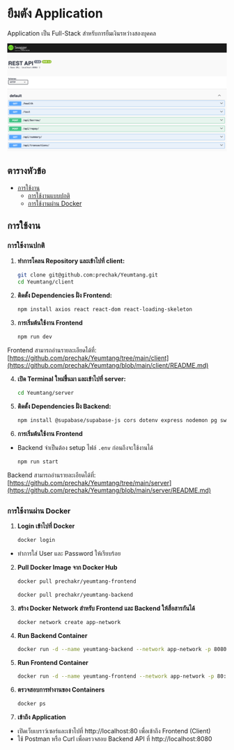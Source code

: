 # ยืมตัง Application

Application เป็น Full-Stack สำหรับการยืมเงินรหว่างสองบุคคล

![Swagger_Document_API](/server/public/Swagger_Document_API.png)

## ตารางหัวข้อ

- [การใช้งาน](#running-the-application)
  - [การใช้งานแบบปกติ](#running-normally)
  - [การใช้งานผ่าน Docker](#running-with-docker)

## การใช้งาน

### การใช้งานปกติ

1. **ทำการโคลน Repository และเข้าไปที่ client:**

   ```bash
   git clone git@github.com:prechak/Yeumtang.git
   cd Yeumtang/client
   ```

2. **ติดตั้ง Dependencies ฝั่ง Frontend:**

   ```bash
   npm install axios react react-dom react-loading-skeleton
   ```

3. **การเริ่มต้นใช้งาน Frontend**

   ```bash
   npm run dev
   ```

Frontend สามารถอ่านรายละเอียดได้ที่:
[https://github.com/prechak/Yeumtang/tree/main/client](https://github.com/prechak/Yeumtang/blob/main/client/README.md)

4. **เปิด Terminal ใหม่ขึ้นมา และเข้าไปที่ server:**

   ```bash
   cd Yeumtang/server
   ```

5. **ติดตั้ง Dependencies ฝั่ง Backend:**

   ```bash
   npm install @supabase/supabase-js cors dotenv express nodemon pg swagger-autogen swagger-ui-express
   ```

6. **การเริ่มต้นใช้งาน Frontend**

- Backend จำเป็นต้อง setup ไฟล์ `.env` ก่อนถึงจะใช้งานได้

  ```bash
  npm run start
  ```

Backend สามารถอ่านรายละเอียดได้ที่:
[https://github.com/prechak/Yeumtang/tree/main/server](https://github.com/prechak/Yeumtang/blob/main/server/README.md)

##

### การใช้งานผ่าน Docker

1. **Login เข้าไปที่ Docker**

   ```bash
   docker login
   ```

- ทำการใส่ User และ Password ให้เรียบร้อย

2. **Pull Docker Image จาก Docker Hub**

   ```bash
   docker pull prechakr/yeumtang-frontend
   ```

   ```bash
   docker pull prechakr/yeumtang-backend
   ```

3. **สร้าง Docker Network สำหรับ Frontend และ Backend ให้สื่อสารกันได้**

   ```bash
   docker network create app-network
   ```

4. **Run Backend Container**

   ```bash
   docker run -d --name yeumtang-backend --network app-network -p 8080:8080 prechakr/yeumtang-backend
   ```

5. **Run Frontend Container**

   ```bash
   docker run -d --name yeumtang-frontend --network app-network -p 80:80 prechakr/yeumtang-frontend
   ```

6. **ตรวจสอบการทำงานของ Containers**

   ```bash
   docker ps
   ```

7. **เข้าถึง Application**

- เปิดเว็บเบราว์เซอร์และเข้าไปที่ http://localhost:80 เพื่อเข้าถึง Frontend (Client)
- ใช้ Postman หรือ Curl เพื่อตรวจสอบ Backend API ที่ http://localhost:8080
